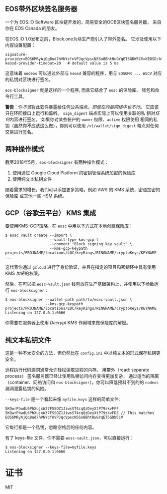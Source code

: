 EOS带外区块签名服务器
-----------------------------------

一个为 EOS.IO Software 区块链开发的，简易安全的OOB区块签名服务器，
来自你在 EOS Canada 的朋友。

在EOS.IO 1.0发布之前，Block.one为块生产商引入了带外签名。 
它涉及使用以下内容设置配置：

```
signature-provider=EOS6MRyAjQq8ud7hVNYcfnVPJqcVpscN5So8BhtHuGYqET5GDW5CV=KEOSD:http://localhost:6666/v1/wallet/sign_digest
keosd-provider-timeout=20   # default value is 5 ms
```

这意味着 `nodeos` 可以通过外部与 `keosd` 兼容的程序，用与 
`EOS6MR ... W5CV` 对应的私钥对区块进行签名。

`eos-blocksigner` 就是这样的一个程序, 而且它结合了 `eosc` 的保险库、
钱包和命令行工具。

**警告**：你*不该*将此软件暴露给任何公共端点，_即使在内部网络中也不行_。 
它应该只在环回接口上运行和监听。 `sign_digest` 端点实际上可以使用关联的私
钥对*任何*内容进行签名。 如果你对某些帐户的 `owner` 权限、`active` 权限使用
相同的私钥（虽然你**不**应该这么做），你则可以使用 `/v1/wallet/sign_digest` 
端点对任何交易进行签名。

## 两种操作模式

截至2018年5月，`eos-blocksigner` 有两种操作模式：

1. 使用通过 Google Cloud Platform 的密钥管理系统加密的保险库
2. 使用纯文本私钥文件

随着需求的增长，我们可以添加更多策略，例如 AWS 的 KMS 系统，密语加密的保险库
或其他一些 HSM 系统。


## GCP（谷歌云平台） KMS 集成

要使用KMS-GCP策略，在 `eosc` 中用以下方式在本地创建保险库：

```
$ eosc vault create --import \
                    --vault-type kms-gcp \
                    --comment "Block signing key vault" \
                    --kms-gcp-keypath projects/PROJNAME/locations/LOC/keyRings/RINGNAME/cryptoKeys/KEYNAME
...
```

这代表你通过 `gcloud` 进行了身份验证，并且在指定的项目和密钥环中具有使用 
KMS *加密*的权限。

然后，在可以把 `eosc-vault.json` 钱包放在生产基础架构上，并使用以下参数运行 `eos-blocksigner`：
```
$ eos-blocksigner --wallet-path path/to/eosc-vault.json \
                  --kms-gcp-keypath projects/PROJNAME/locations/LOC/keyRings/RINGNAME/cryptoKeys/KEYNAME
Listening on 127.0.0.1:6666
```

你需要在服务器上使用 _Decrypt_ KMS 作用域来做保险库的解密。


## 纯文本私钥文件

这是一种不太安全的方法，但仍然比在 `config.ini` 中以纯文本的形式保存私钥更安全。

远程执行代码漏洞通常允许轻松读取进程的内存。 用带外（read: separate process）
签名服务器已经让使用私钥访问内存变得更加复杂， 通过适当的隔离（container、网络访问和
`eos-blocksigner`），你可以降低预料不到的的 `nodeos` 漏洞泄露私钥的风险。

`--keys-file` 是一个看起来像 `myfile.keys` 这样的简单文件:

```
5KQwrPbwdL6PhXujxW37FSSQZ1JiwsST4cqQzDeyXtP79zkvFFF
5KQwrPbwdL6PhXujxW37FSSQZ1JiwsST4cqQzDeyXtP79zkvFD3 // This matches EOS6MRyAjQq8ud7hVNYcfnVPJqcVpscN5So8BhtHuGYqET5GDW5CV
```

它每行都是一个私钥，忽略空格后的任何内容。

有了 keys-file 文件，你不需要 `eosc-vault.json`，可以直接运行：
```
$ eos-blocksigner --keys-file=myfile.keys
Listening on 127.0.0.1:6666
```

# 证书

MIT
